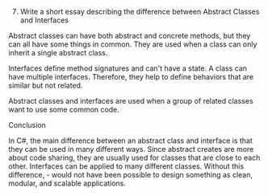 7.	Write a short essay describing the difference between Abstract Classes and Interfaces

Abstract classes can have both abstract and concrete methods, but they can all have some things in common. They are used when a class can only inherit a single abstract class.

Interfaces define method signatures and can't have a state. A class can have multiple interfaces. Therefore, they help to define behaviors that are similar but not related.

Abstract classes and interfaces are used when a group of related classes want to use some common code.

Conclusion

In C#, the main difference between an abstract class and interface is that they can be used in many different ways. Since abstract creates are more about code sharing, they are usually used for classes that are close to each other. Interfaces can be applied to many different classes. Without this difference, - would not have been possible to design something as clean, modular, and scalable applications.

